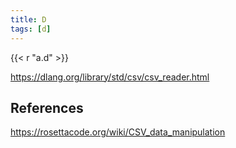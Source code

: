 ```yaml
---
title: D
tags: [d]
---
```


{{< r "a.d" >}}

<https://dlang.org/library/std/csv/csv_reader.html>

## References

<https://rosettacode.org/wiki/CSV_data_manipulation>
